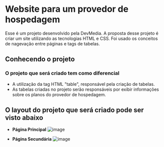 # Website para um provedor de hospedagem
Esse é um projeto desenvolvido pela DevMedia. A proposta desse projeto é criar um site utilizando as tecnologias HTML e CSS. Foi usado os conceitos de nagevação entre páginas e tags de tabelas.

## Conhecendo o projeto
### O projeto que será criado tem como diferencial 
  - A utilização da tag HTML "table", responsável pela criação de tabelas.
  - As tabelas criadas no projeto serão responsáveis por exibir informações sobre os planos do provedor de hospedagem.

## O layout do projeto que será criado pode ser visto abaixo
  - **Página Principal**
![image](https://github.com/Falconxtr/AlfaTech/assets/137830852/73af4603-d633-40c4-a78c-ebb07a824946)

  - **Página Secundária**
![image](https://github.com/Falconxtr/AlfaTech/assets/137830852/9d6ba02b-9dc6-49be-a2a2-a69558879d49)
